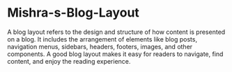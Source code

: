 # Mishra-s-Blog-Layout
A blog layout refers to the design and structure of how content is presented on a blog. It includes the arrangement of elements like blog posts, navigation menus, sidebars, headers, footers, images, and other components. A good blog layout makes it easy for readers to navigate, find content, and enjoy the reading experience.
